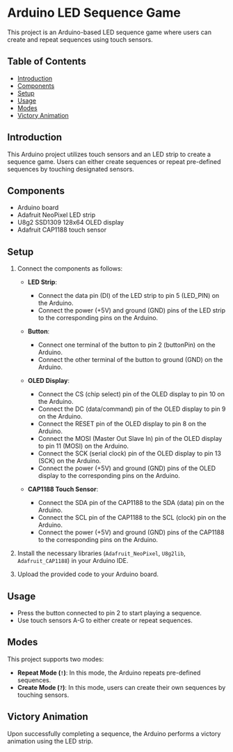 # Arduino LED Sequence Game

This project is an Arduino-based LED sequence game where users can create and repeat sequences using touch sensors.

## Table of Contents
- [Introduction](#introduction)
- [Components](#components)
- [Setup](#setup)
- [Usage](#usage)
- [Modes](#modes)
- [Victory Animation](#victory-animation)

## Introduction

This Arduino project utilizes touch sensors and an LED strip to create a sequence game. Users can either create sequences or repeat pre-defined sequences by touching designated sensors.

## Components

- Arduino board
- Adafruit NeoPixel LED strip
- U8g2 SSD1309 128x64 OLED display
- Adafruit CAP1188 touch sensor

## Setup

1. Connect the components as follows:

    - **LED Strip**:
        - Connect the data pin (DI) of the LED strip to pin 5 (LED_PIN) on the Arduino.
        - Connect the power (+5V) and ground (GND) pins of the LED strip to the corresponding pins on the Arduino.

    - **Button**:
        - Connect one terminal of the button to pin 2 (buttonPin) on the Arduino.
        - Connect the other terminal of the button to ground (GND) on the Arduino.

    - **OLED Display**:
        - Connect the CS (chip select) pin of the OLED display to pin 10 on the Arduino.
        - Connect the DC (data/command) pin of the OLED display to pin 9 on the Arduino.
        - Connect the RESET pin of the OLED display to pin 8 on the Arduino.
        - Connect the MOSI (Master Out Slave In) pin of the OLED display to pin 11 (MOSI) on the Arduino.
        - Connect the SCK (serial clock) pin of the OLED display to pin 13 (SCK) on the Arduino.
        - Connect the power (+5V) and ground (GND) pins of the OLED display to the corresponding pins on the Arduino.

    - **CAP1188 Touch Sensor**:
        - Connect the SDA pin of the CAP1188 to the SDA (data) pin on the Arduino.
        - Connect the SCL pin of the CAP1188 to the SCL (clock) pin on the Arduino.
        - Connect the power (+5V) and ground (GND) pins of the CAP1188 to the corresponding pins on the Arduino.

2. Install the necessary libraries (`Adafruit_NeoPixel`, `U8g2lib`, `Adafruit_CAP1188`) in your Arduino IDE.
3. Upload the provided code to your Arduino board.


## Usage

- Press the button connected to pin 2 to start playing a sequence.
- Use touch sensors A-G to either create or repeat sequences.

## Modes

This project supports two modes:
- **Repeat Mode (`!`)**: In this mode, the Arduino repeats pre-defined sequences.
- **Create Mode (`?`)**: In this mode, users can create their own sequences by touching sensors.

## Victory Animation
Upon successfully completing a sequence, the Arduino performs a victory animation using the LED strip.

